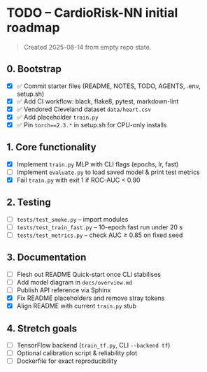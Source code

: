 # TODO – CardioRisk-NN initial roadmap

> Created 2025-06-14 from empty repo state.

## 0. Bootstrap

- [x] ✅ Commit starter files (README, NOTES, TODO, AGENTS, .env, setup.sh)
- [x] ✅ Add CI workflow: black, flake8, pytest, markdown-lint
- [x] ✅ Vendored Cleveland dataset `data/heart.csv`
- [x] ✅ Add placeholder `train.py`
- [x] ✅ Pin `torch==2.3.*` in setup.sh for CPU-only installs

## 1. Core functionality

- [x] Implement `train.py` MLP with CLI flags (epochs, lr, fast)
- [ ] Implement `evaluate.py` to load saved model & print test metrics
- [x] Fail `train.py` with exit 1 if ROC-AUC < 0.90

## 2. Testing

- [ ] `tests/test_smoke.py` – import modules
- [ ] `tests/test_train_fast.py` – 10-epoch fast run under 20 s
- [ ] `tests/test_metrics.py` – check AUC ≥ 0.85 on fixed seed

## 3. Documentation

- [ ] Flesh out README Quick-start once CLI stabilises
- [ ] Add model diagram in `docs/overview.md`
- [ ] Publish API reference via Sphinx
- [x] Fix README placeholders and remove stray tokens
- [x] Align README with current `train.py` stub

## 4. Stretch goals

- [ ] TensorFlow backend (`train_tf.py`, CLI `--backend tf`)
- [ ] Optional calibration script & reliability plot
- [ ] Dockerfile for exact reproducibility
